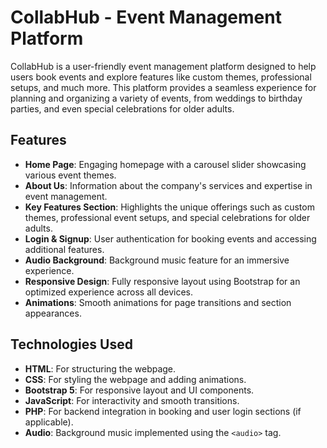 # CollabHub - Event Management Platform

CollabHub is a user-friendly event management platform designed to help users book events and explore features like custom themes, professional setups, and much more. This platform provides a seamless experience for planning and organizing a variety of events, from weddings to birthday parties, and even special celebrations for older adults.

## Features

- **Home Page**: Engaging homepage with a carousel slider showcasing various event themes.
- **About Us**: Information about the company's services and expertise in event management.
- **Key Features Section**: Highlights the unique offerings such as custom themes, professional event setups, and special celebrations for older adults.
- **Login & Signup**: User authentication for booking events and accessing additional features.
- **Audio Background**: Background music feature for an immersive experience.
- **Responsive Design**: Fully responsive layout using Bootstrap for an optimized experience across all devices.
- **Animations**: Smooth animations for page transitions and section appearances.

## Technologies Used

- **HTML**: For structuring the webpage.
- **CSS**: For styling the webpage and adding animations.
- **Bootstrap 5**: For responsive layout and UI components.
- **JavaScript**: For interactivity and smooth transitions.
- **PHP**: For backend integration in booking and user login sections (if applicable).
- **Audio**: Background music implemented using the `<audio>` tag.

